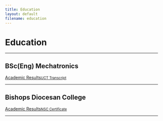 ```yaml
---
title: Education
layout: default
filename: education
--- 
```

<h1>Education</h1>

<hr>
<h2>BSc(Eng) Mechatronics</h2>

<div class="linkbox">
  <a href="resources/UCT_Transcript_StefanDominicus.pdf" target="_blank">Academic Results<small>UCT Transcript</small></a>
</div>
<hr>

<h2>Bishops Diocesan College</h2>

<div class="linkbox">
  <a href="resources/MatricCertificate_StefanDominicus.pdf" target="_blank">Academic Results<small>NSC Certificate</small></a>
</div>
<hr>
